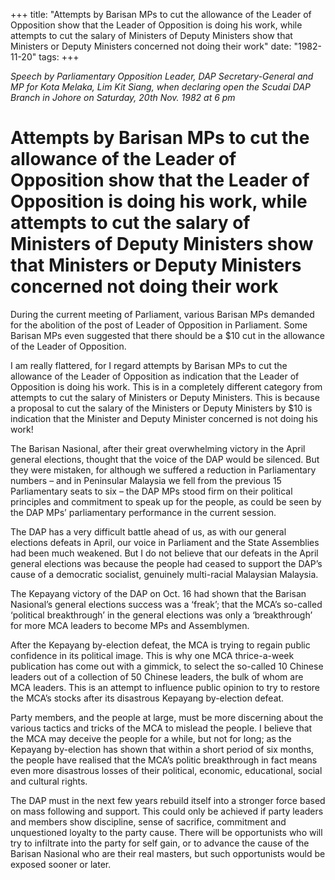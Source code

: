 +++ 
title: "Attempts by Barisan MPs to cut the allowance of the Leader of Opposition show that the Leader of Opposition is doing his work, while attempts to cut the salary of Ministers of Deputy Ministers show that Ministers or Deputy Ministers concerned not doing their work"
date: "1982-11-20"
tags:
+++

_Speech by Parliamentary Opposition Leader, DAP Secretary-General and MP for Kota Melaka, Lim Kit Siang, when declaring open the Scudai DAP Branch in Johore on Saturday, 20th Nov. 1982 at 6 pm_

# Attempts by Barisan MPs to cut the allowance of the Leader of Opposition show that the Leader of Opposition is doing his work, while attempts to cut the salary of Ministers of Deputy Ministers show that Ministers or Deputy Ministers concerned not doing their work

During the current meeting of Parliament, various Barisan MPs demanded for the abolition of the post of Leader of Opposition in Parliament. Some Barisan MPs even suggested that there should be a $10 cut in the allowance of the Leader of Opposition.</u>

I am really flattered, for I regard attempts by Barisan MPs to cut the allowance of the Leader of Opposition as indication that the Leader of Opposition is doing his work. This is in a completely different category from attempts to cut the salary of Ministers or Deputy Ministers. This is because a proposal to cut the salary of the Ministers or Deputy Ministers by $10 is indication that the Minister and Deputy Minister concerned is not doing his work!

The Barisan Nasional, after their great overwhelming victory in the April general elections, thought that the voice of the DAP would be silenced. But they were mistaken, for although we suffered a reduction in Parliamentary numbers – and in Peninsular Malaysia we fell from the previous 15 Parliamentary seats to six – the DAP MPs stood firm on their political principles and commitment to speak up for the people, as could be seen by the DAP MPs’ parliamentary performance in the current session. 

The DAP has a very difficult battle ahead of us, as with our general elections defeats in April, our voice in Parliament and the State Assemblies had been much weakened. But I do not believe that our defeats in the April general elections was because the people had ceased to support the DAP’s cause of a democratic socialist, genuinely multi-racial Malaysian Malaysia.

The Kepayang victory of the DAP on Oct. 16 had shown that the Barisan Nasional’s general elections success was a ‘freak’; that the MCA’s so-called ‘political breakthrough’ in the general elections was only a ‘breakthrough’ for more MCA leaders to become MPs and Assemblymen.

After the Kepayang by-election defeat, the MCA is trying to regain public confidence in its political image. This is why one MCA thrice-a-week publication has come out with a gimmick, to select the so-called 10 Chinese leaders out of a collection of 50 Chinese leaders, the bulk of whom are MCA leaders. This is an attempt to influence public opinion to try to restore the MCA’s stocks after its disastrous Kepayang by-election defeat. 

Party members, and the people at large, must be more discerning about the various tactics and tricks of the MCA to mislead the people. I believe that the MCA may deceive the people for a while, but not for long; as the Kepayang by-election has shown that within a short period of six months, the people have realised that the MCA’s politic breakthrough in fact means even more disastrous losses of their political, economic, educational, social and cultural rights.

The DAP must in the next few years rebuild itself into a stronger force based on mass following and support. This could only be achieved if party leaders and members show discipline, sense of sacrifice, commitment and unquestioned loyalty to the party cause. There will be opportunists who will try to infiltrate into the party for self gain, or to advance the cause of the Barisan Nasional who are their real masters, but such opportunists would be exposed sooner or later. 
 
